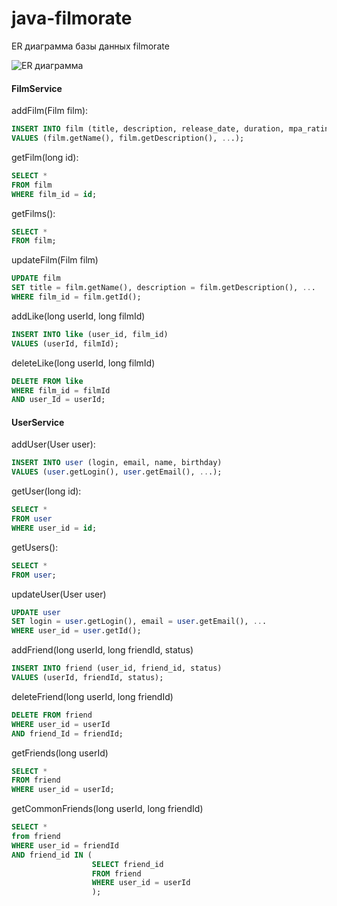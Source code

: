 # java-filmorate
ER диаграмма базы данных filmorate

<image src="Entity Relationship Diagram.jpg" alt="ER диаграмма"/>

#### FilmService

addFilm(Film film):
``` sql
INSERT INTO film (title, description, release_date, duration, mpa_rating, genre_id)
VALUES (film.getName(), film.getDescription(), ...);
```

getFilm(long id):

``` sql
SELECT * 
FROM film
WHERE film_id = id;
```

getFilms():

``` sql
SELECT * 
FROM film;
```

updateFilm(Film film)

``` sql
UPDATE film
SET title = film.getName(), description = film.getDescription(), ...
WHERE film_id = film.getId();
```

addLike(long userId, long filmId)
``` sql
INSERT INTO like (user_id, film_id)
VALUES (userId, filmId);
```

deleteLike(long userId, long filmId)
``` sql
DELETE FROM like
WHERE film_id = filmId
AND user_Id = userId;
```

#### UserService

addUser(User user):
``` sql
INSERT INTO user (login, email, name, birthday)
VALUES (user.getLogin(), user.getEmail(), ...);
```

getUser(long id):

``` sql
SELECT * 
FROM user
WHERE user_id = id;
```

getUsers():

``` sql
SELECT * 
FROM user;
```

updateUser(User user)

``` sql
UPDATE user
SET login = user.getLogin(), email = user.getEmail(), ...
WHERE user_id = user.getId();
```

addFriend(long userId, long friendId, status)

``` sql
INSERT INTO friend (user_id, friend_id, status)
VALUES (userId, friendId, status);
```

deleteFriend(long userId, long friendId)

``` sql
DELETE FROM friend
WHERE user_id = userId
AND friend_Id = friendId;
```

getFriends(long userId)

``` sql
SELECT * 
FROM friend
WHERE user_id = userId;
```

getCommonFriends(long userId, long friendId)

``` sql
SELECT *
from friend
WHERE user_id = friendId
AND friend_id IN (
                  SELECT friend_id 
                  FROM friend
                  WHERE user_id = userId
                  );
```
